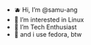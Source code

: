 - 🫐 Hi, I’m @samu-ang
- 📘 I’m interested in Linux
- 🔷 I’m Tech Enthusiast
- 🩵 and i use fedora, btw

